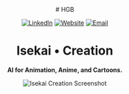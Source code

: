 <div align="center">
# HGB

<a href="https://www.linkedin.com/in/bach-hg/" target="_blank">![LinkedIn](https://img.shields.io/badge/LinkedIn-0077B5?style=for-the-badge&logo=linkedin&logoColor=white)</a>
<a href="https://www.bachhg.me/" target="_blank">![Website](https://img.shields.io/badge/website-000000?style=for-the-badge&logo=About.me&logoColor=white)</a>
<a href="mailto:giabach.hoang@arol.dev" target="_blank">![Email](https://img.shields.io/badge/Gmail-D14836?style=for-the-badge&logo=gmail&logoColor=white)</a>

# Isekai • Creation
**AI for Animation, Anime, and Cartoons.**

![Isekai Creation Screenshot](https://github.com/user-attachments/assets/74b2277a-e3ed-4582-afbf-6282ea92c449)
</div>

